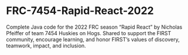 # FRC-7454-Rapid-React-2022
Complete Java code for the 2022 FRC season “Rapid React” by Nicholas Pfeiffer of team 7454 Huskies on Hogs. Shared to support the FIRST community, encourage learning, and honor FIRST’s values of discovery, teamwork, impact, and inclusion.
